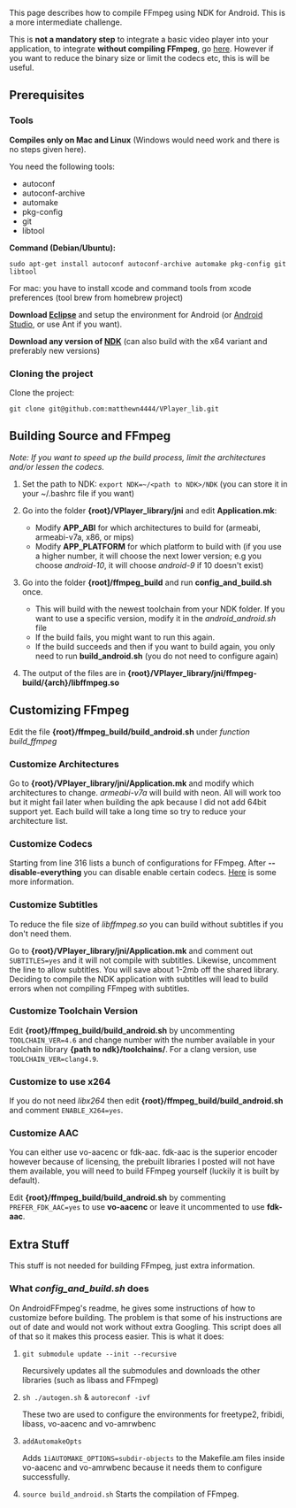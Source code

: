 This page describes how to compile FFmpeg using NDK for Android. This is a more intermediate challenge.

This is **not a mandatory step** to integrate a basic video player into your application, to integrate **without compiling FFmpeg**, go [here](https://github.com/matthewn4444/VPlayer_lib/wiki/Compiling-VPlayer#building-vplayer-with-ffmpeg-binaries). However if you want to reduce the binary size or limit the codecs etc, this is will be useful.

## Prerequisites

### Tools

**Compiles only on Mac and Linux** (Windows would need work and there is no steps given here).

You need the following tools:

- autoconf
- autoconf-archive
- automake
- pkg-config
- git
- libtool

**Command (Debian/Ubuntu):**

``sudo apt-get install autoconf autoconf-archive automake pkg-config git libtool``

For mac: you have to install xcode and command tools from xcode preferences (tool brew from homebrew project)


**Download [Eclipse](https://developer.android.com/sdk/index.html)** and setup the environment for Android (or [Android Studio](https://developer.android.com/sdk/installing/studio.html), or use Ant if you want).

**Download any version of [NDK](https://developer.android.com/tools/sdk/ndk/index.html)** (can also build with the x64 variant and preferably new versions)

### Cloning the project

Clone the project:

``git clone git@github.com:matthewn4444/VPlayer_lib.git``

## Building Source and FFmpeg

_*Note: If you want to speed up the build process, limit the architectures and/or lessen the codecs.*_

1. Set the path to NDK: ``export NDK=~/<path to NDK>/NDK`` (you can store it in your ~/.bashrc file if you want)

2. Go into the folder **{root}/VPlayer_library/jni** and edit **Application.mk**:
   - Modify **APP_ABI** for which architectures to build for (armeabi, armeabi-v7a, x86, or mips)
   - Modify **APP_PLATFORM** for which platform to build with (if you use a higher number, it will choose the next lower version; e.g you choose _android-10_, it will choose _android-9_ if 10 doesn't exist)

2. Go into the folder **{root]/ffmpeg_build** and run **config_and_build.sh** once. 
   - This will build with the newest toolchain from your NDK folder. If you want to use a specific version, modify it in the _android_android.sh_ file
   - If the build fails, you might want to run this again.
   - If the build succeeds and then if you want to build again, you only need to run **build_android.sh** (you do not need to configure again)

3. The output of the files are in **{root}/VPlayer_library/jni/ffmpeg-build/{arch}/libffmpeg.so**

## Customizing FFmpeg

Edit the file **{root}/ffmpeg_build/build_android.sh** under _function build_ffmpeg_

### Customize Architectures

Go to **{root}/VPlayer_library/jni/Application.mk** and modify which architectures to change. _armeabi-v7a_ will build with neon. All will work too but it might fail later when building the apk because I did not add 64bit support yet. Each build will take a long time so try to reduce your architecture list.

### Customize Codecs

Starting from line 316 lists a bunch of configurations for FFmpeg. After **--disable-everything** you can disable enable certain codecs. [Here](http://ffmpeg.mplayerhq.hu/general.html) is some more information.

### Customize Subtitles

To reduce the file size of _libffmpeg.so_ you can build without subtitles if you don't need them. 

Go to **{root}/VPlayer_library/jni/Application.mk** and comment out ``SUBTITLES=yes`` and it will not compile with subtitles. Likewise, uncomment the line to allow subtitles. You will save about 1-2mb off the shared library. Deciding to compile the NDK application with subtitles will lead to build errors when not compiling FFmpeg with subtitles.

### Customize Toolchain Version

Edit **{root}/ffmpeg_build/build_android.sh** by uncommenting ``TOOLCHAIN_VER=4.6`` and change number with the number available in your toolchain library **{path to ndk}/toolchains/**. For a clang version, use ``TOOLCHAIN_VER=clang4.9``.

### Customize to use x264

If you do not need _libx264_ then edit **{root}/ffmpeg_build/build_android.sh** and comment ``ENABLE_X264=yes``.

### Customize AAC

You can either use vo-aacenc or fdk-aac. fdk-aac is the superior encoder however because of licensing, the prebuilt libraries I posted will not have them available, you will need to build FFmpeg yourself (luckily it is built by default).

Edit **{root}/ffmpeg_build/build_android.sh** by commenting ``PREFER_FDK_AAC=yes`` to use **vo-aacenc** or leave it uncommented to use **fdk-aac**.

## Extra Stuff

This stuff is not needed for building FFmpeg, just extra information.

### What _*config_and_build.sh*_ does

On AndroidFFmpeg's readme, he gives some instructions of how to customize before building. The problem is that some of his instructions are out of date and would not work without extra Googling. This script does all of that so it makes this process easier. This is what it does:

1. ``git submodule update --init --recursive``
   
   Recursively updates all the submodules and downloads the other libraries (such as libass and FFmpeg)

2. ``sh ./autogen.sh`` & ``autoreconf -ivf``

   These two are used to configure the environments for freetype2, fribidi, libass, vo-aacenc and vo-amrwbenc

3. ``addAutomakeOpts``

   Adds ``1iAUTOMAKE_OPTIONS=subdir-objects`` to the Makefile.am files inside vo-aacenc and vo-amrwbenc because it needs them to configure successfully.

4. ``source build_android.sh``
   Starts the compilation of FFmpeg.